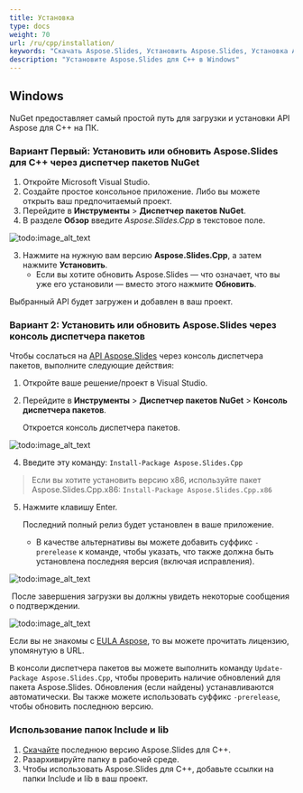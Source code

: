 ```yaml
---
title: Установка
type: docs
weight: 70
url: /ru/cpp/installation/
keywords: "Скачать Aspose.Slides, Установить Aspose.Slides, Установка Aspose.Slides, Windows, C++"
description: "Установите Aspose.Slides для C++ в Windows"
---
```


## **Windows**
NuGet предоставляет самый простой путь для загрузки и установки API Aspose для C++ на ПК. 

### **Вариант Первый: Установить или обновить Aspose.Slides для C++ через диспетчер пакетов NuGet**

1. Откройте Microsoft Visual Studio. 
2. Создайте простое консольное приложение. Либо вы можете открыть ваш предпочитаемый проект. 
3. Перейдите в **Инструменты** > **Диспетчер пакетов NuGet**.
4. В разделе **Обзор** введите *Aspose.Slides.Cpp* в текстовое поле. 

![todo:image_alt_text](installation_1.png)

3. Нажмите на нужную вам версию **Aspose.Slides.Cpp**, а затем нажмите **Установить**. 
   * Если вы хотите обновить Aspose.Slides — что означает, что вы уже его установили — вместо этого нажмите **Обновить**. 

Выбранный API будет загружен и добавлен в ваш проект.

### **Вариант 2: Установить или обновить Aspose.Slides через консоль диспетчера пакетов**

Чтобы сослаться на [API Aspose.Slides](https://www.nuget.org/packages/Aspose.Slides.Cpp/) через консоль диспетчера пакетов, выполните следующие действия:

1. Откройте ваше решение/проект в Visual Studio.

1. Перейдите в **Инструменты** > **Диспетчер пакетов NuGet** > **Консоль диспетчера пакетов**. 

   Откроется консоль диспетчера пакетов. 

![todo:image_alt_text](installation_2.png)

4. Введите эту команду: `Install-Package Aspose.Slides.Cpp` 
> Если вы хотите установить версию x86, используйте пакет Aspose.Slides.Cpp.x86: `Install-Package Aspose.Slides.Cpp.x86`

5. Нажмите клавишу Enter.

   Последний полный релиз будет установлен в ваше приложение. 

   * В качестве альтернативы вы можете добавить суффикс `-prerelease` к команде, чтобы указать, что также должна быть установлена последняя версия (включая исправления).

![todo:image_alt_text](installation_3.png)

​	После завершения загрузки вы должны увидеть некоторые сообщения о подтверждении.  

![todo:image_alt_text](installation_4.png)

Если вы не знакомы с [EULA Aspose](https://about.aspose.com/legal/eula), то вы можете прочитать лицензию, упомянутую в URL. 

В консоли диспетчера пакетов вы можете выполнить команду `Update-Package Aspose.Slides.Cpp`, чтобы проверить наличие обновлений для пакета Aspose.Slides. Обновления (если найдены) устанавливаются автоматически. Вы также можете использовать суффикс `-prerelease`, чтобы обновить последнюю версию.


### Использование папок Include и lib
1. [Скачайте](https://downloads.aspose.com/slides/cpp) последнюю версию Aspose.Slides для C++.
1. Разархивируйте папку в рабочей среде.
1. Чтобы использовать Aspose.Slides для C++, добавьте ссылки на папки Include и lib в ваш проект.